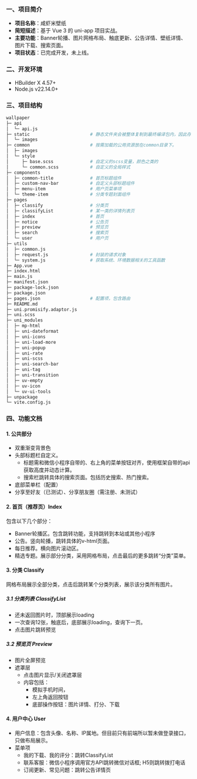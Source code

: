 ### 一、项目简介
- **项目名称**：咸虾米壁纸
- **简短描述**：基于 Vue 3 的 uni-app 项目实战。
- **主要功能**：Banner轮播、图片网格布局、触底更新、公告详情、壁纸详情、图片下载、搜索页面。
- **项目状态**：已完成开发，未上线。

### 二、开发环境

- HBuilder X 4.57+
- Node.js v22.14.0+

### 三、项目结构

```bash
wallpaper
├─ api
│  └─ api.js
├─ static						# 静态文件夹会被整体复制到最终编译包内，因此存放一定会加载的资源
│  └─ images
├─ common						# 按需加载的公用资源放在common目录下。
│  ├─ images
│  └─ style
│     ├─ base.scss				# 自定义的scss变量，颜色之类的
│     └─ common.scss			# 自定义的全局样式
├─ components
│  ├─ common-title				# 首页标题组件
│  ├─ custom-nav-bar			# 自定义头部标题组件
│  ├─ menu-item					# 用户页菜单项
│  └─ theme-item				# 分类专题封面组件
├─ pages
│  ├─ classify					# 分类页
│  ├─ classifyList				# 某一类的详情列表页
│  ├─ index						# 首页
│  ├─ notice					# 公告页
│  ├─ preview					# 预览页
│  ├─ search					# 搜索页
│  └─ user						# 用户页
├─ utils
│  ├─ common.js					
│  ├─ request.js				# 封装的请求对象
│  └─ system.js					# 获取系统、环境数据相关的工具函数
├─ App.vue
├─ index.html
├─ main.js
├─ manifest.json
├─ package-lock.json
├─ package.json
├─ pages.json					# 配置项，包含路由
├─ README.md
├─ uni.promisify.adaptor.js
├─ uni.scss
├─ uni_modules
│  ├─ mp-html
│  ├─ uni-dateformat
│  ├─ uni-icons
│  ├─ uni-load-more
│  ├─ uni-popup
│  ├─ uni-rate
│  ├─ uni-scss
│  ├─ uni-search-bar
│  ├─ uni-tag
│  ├─ uni-transition
│  ├─ uv-empty
│  ├─ uv-icon
│  └─ uv-ui-tools
├─ unpackage
└─ vite.config.js
```

### 四、功能文档
#### 1. 公共部分

- 双重渐变背景色
- 头部标题栏自定义。
  - 标题需和微信小程序自带的、右上角的菜单按钮对齐，使用框架自带的api获取高度并动态计算。
  - 搜索栏跳转具体的搜索页面。包括历史搜索、热门搜索。
- 底部菜单栏（配置）
- 分享至好友（已测试）、分享朋友圈（需注册、未测试）

#### 2. 首页（推荐页）Index

包含以下几个部分：

- Banner轮播区。包含跳转功能，支持跳转到本站或其他小程序
- 公告。竖向轮播，跳转具体的v-html页面。
- 每日推荐。横向图片滚动区。
- 精选专题。展示部分分类，采用网格布局，点击最后的更多跳转“分类”菜单。

#### 3. 分类 Classify

网格布局展示全部分类，点击后跳转某个分类列表，展示该分类所有图片。

##### 3.1 分类列表 ClassifyList

- 还未返回图片时，顶部展示loading
- 一次查询12张，触底后，底部展示loading，查询下一页。
- 点击图片跳转预览

##### 3.2 预览页 Preview

- 图片全屏预览
- 遮罩层
  - 点击图片显示/关闭遮罩层
  - 内容包括：
    - 模拟手机时间，
    - 左上角返回按钮
    - 底部操作按钮：图片详情、打分、下载

#### 4. 用户中心 User

- 用户信息：包含头像、名称、IP属地。但目前只有前端所以暂未做登录接口，只做布局展示。
- 菜单项
  - 我的下载、我的评分：跳转ClassifyList
  - 联系客服：微信小程序调用官方API跳转微信对话框; H5则跳转拨打电话
  - 订阅更新、常见问题：跳转公告详情页
